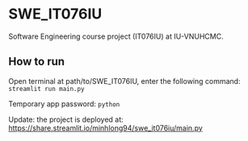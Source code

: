 # SWE_IT076IU
Software Engineering course project (IT076IU) at IU-VNUHCMC.

## How to run
Open terminal at path/to/SWE_IT076IU, enter the following command: `streamlit run main.py`

Temporary app password: `python`

Update: the project is deployed at: https://share.streamlit.io/minhlong94/swe_it076iu/main.py
